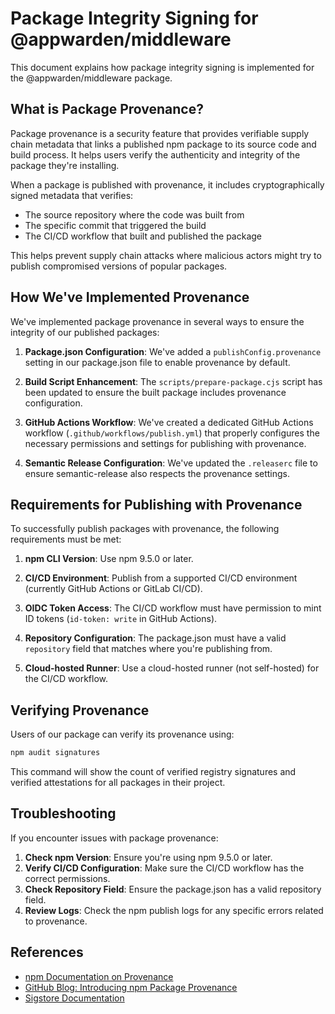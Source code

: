 # Package Integrity Signing for @appwarden/middleware

This document explains how package integrity signing is implemented for the @appwarden/middleware package.

## What is Package Provenance?

Package provenance is a security feature that provides verifiable supply chain metadata that links a published npm package to its source code and build process. It helps users verify the authenticity and integrity of the package they're installing.

When a package is published with provenance, it includes cryptographically signed metadata that verifies:
- The source repository where the code was built from
- The specific commit that triggered the build
- The CI/CD workflow that built and published the package

This helps prevent supply chain attacks where malicious actors might try to publish compromised versions of popular packages.

## How We've Implemented Provenance

We've implemented package provenance in several ways to ensure the integrity of our published packages:

1. **Package.json Configuration**: We've added a `publishConfig.provenance` setting in our package.json file to enable provenance by default.

2. **Build Script Enhancement**: The `scripts/prepare-package.cjs` script has been updated to ensure the built package includes provenance configuration.

3. **GitHub Actions Workflow**: We've created a dedicated GitHub Actions workflow (`.github/workflows/publish.yml`) that properly configures the necessary permissions and settings for publishing with provenance.

4. **Semantic Release Configuration**: We've updated the `.releaserc` file to ensure semantic-release also respects the provenance settings.

## Requirements for Publishing with Provenance

To successfully publish packages with provenance, the following requirements must be met:

1. **npm CLI Version**: Use npm 9.5.0 or later.

2. **CI/CD Environment**: Publish from a supported CI/CD environment (currently GitHub Actions or GitLab CI/CD).

3. **OIDC Token Access**: The CI/CD workflow must have permission to mint ID tokens (`id-token: write` in GitHub Actions).

4. **Repository Configuration**: The package.json must have a valid `repository` field that matches where you're publishing from.

5. **Cloud-hosted Runner**: Use a cloud-hosted runner (not self-hosted) for the CI/CD workflow.

## Verifying Provenance

Users of our package can verify its provenance using:

```bash
npm audit signatures
```

This command will show the count of verified registry signatures and verified attestations for all packages in their project.

## Troubleshooting

If you encounter issues with package provenance:

1. **Check npm Version**: Ensure you're using npm 9.5.0 or later.
2. **Verify CI/CD Configuration**: Make sure the CI/CD workflow has the correct permissions.
3. **Check Repository Field**: Ensure the package.json has a valid repository field.
4. **Review Logs**: Check the npm publish logs for any specific errors related to provenance.

## References

- [npm Documentation on Provenance](https://docs.npmjs.com/generating-provenance-statements)
- [GitHub Blog: Introducing npm Package Provenance](https://github.blog/security/supply-chain-security/introducing-npm-package-provenance/)
- [Sigstore Documentation](https://www.sigstore.dev/)
